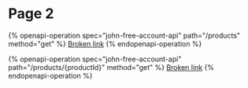 # Page 2



{% openapi-operation spec="john-free-account-api" path="/products" method="get" %}
[Broken link](broken-reference)
{% endopenapi-operation %}

{% openapi-operation spec="john-free-account-api" path="/products/{productId}" method="get" %}
[Broken link](broken-reference)
{% endopenapi-operation %}
